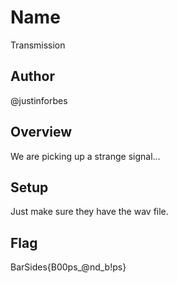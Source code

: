 # Name
Transmission

## Author
@justinforbes

## Overview
We are picking up a strange signal...

## Setup
Just make sure they have the wav file.

## Flag
BarSides{B00ps_@nd_b!ps}